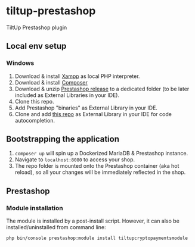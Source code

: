 # tiltup-prestashop

TiltUp Prestashop plugin

## Local env setup

### Windows

1. Download & install [Xampp](https://sourceforge.net/projects/xampp/files/XAMPP%20Windows/7.4.33/) as local PHP
   interpreter.
2. Download & install [Composer](https://getcomposer.org/download/)
3. Download & unzip [Prestashop release](https://github.com/PrestaShop/PrestaShop/releases/tag/1.7.8.9) to a dedicated
   folder (to be later included as External Libraries in your IDE).
4. Clone this repo.
5. Add Prestashop "binaries" as External Library in your IDE.
6. Clone and add [this repo](https://github.com/julienbourdeau/PhpStorm-PrestaShop-Autocomplete) as External Library in
   your IDE for code autocompletion.

## Bootstrapping the application

1. `composer up` will spin up a Dockerized MariaDB & Prestashop instance.
2. Navigate to `localhost:8080` to access your shop.
3. The repo folder is mounted onto the Prestashop container (aka hot reload), so all your changes will be immediately
   reflected in the shop.

## Prestashop

### Module installation

The module is installed by a post-install script. However, it can also be installed/uninstalled from command line:

```shell
php bin/console prestashop:module install tiltupcryptopaymentsmodule
```


